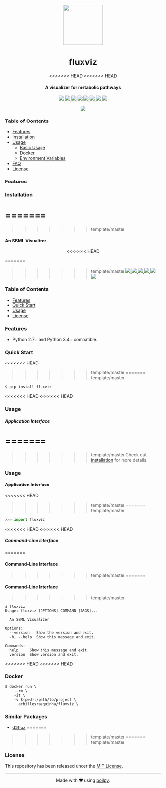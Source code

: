 <div align="center">
  <img src=".github/assets/logo.png" height="128">
  <h1>
      fluxviz
  </h1>
<<<<<<< HEAD
<<<<<<< HEAD
  <h4>A visualizer for metabolic pathways</h4>
</div>

<p align="center">
  <a href="https://coveralls.io/github/achillesrasquinha/fluxviz">
    <img src="https://img.shields.io/coveralls/github/achillesrasquinha/fluxviz.svg?style=flat-square">
  </a>
  <a href="https://pypi.org/project/fluxviz/">
		<img src="https://img.shields.io/pypi/v/fluxviz.svg?style=flat-square">
	</a>
  <a href="https://pypi.org/project/fluxviz/">
		<img src="https://img.shields.io/pypi/l/fluxviz.svg?style=flat-square">
	</a>
  <a href="https://pypi.org/project/fluxviz/">
		<img src="https://img.shields.io/pypi/pyversions/fluxviz.svg?style=flat-square">
	</a>
  <a href="https://hub.docker.com/r/achillesrasquinha/fluxviz">
		<img src="https://img.shields.io/docker/cloud/build/achillesrasquinha/fluxviz.svg?style=flat-square&logo=docker">
	</a>
  <a href="https://git.io/boilpy">
    <img src="https://img.shields.io/badge/made%20with-boilpy-red.svg?style=flat-square">
  </a>
	<a href="https://saythanks.io/to/achillesrasquinha">
		<img src="https://img.shields.io/badge/Say%20Thanks-🦉-1EAEDB.svg?style=flat-square">
	</a>
	<a href="https://paypal.me/achillesrasquinha">
		<img src="https://img.shields.io/badge/donate-💵-f44336.svg?style=flat-square">
	</a>
</p>

<div align="center">
  <img src=".github/assets/demo.gif">
</div>

### Table of Contents
* [Features](#Features)
* [Installation](#installation)
* [Usage](#usage)
  * [Basic Usage](#basic-usage)
  * [Docker](#docker)
  * [Environment Variables](docs/source/envvar.md)
* [FAQ](FAQ.md)
* [License](#license)

### Features

### Installation
=======
=======
>>>>>>> template/master
  <h4>An SBML Visualizer</h4>
</div>

<p align="center">
<<<<<<< HEAD
    
=======
>>>>>>> template/master
    <a href='https://github.com/achillesrasquinha/fluxviz//actions?query=workflow:"Continuous Integration"'>
      <img src="https://img.shields.io/github/workflow/status/achillesrasquinha/fluxviz/Continuous Integration?style=flat-square">
    </a>
    <a href="https://coveralls.io/github/achillesrasquinha/fluxviz">
      <img src="https://img.shields.io/coveralls/github/achillesrasquinha/fluxviz.svg?style=flat-square">
    </a>
    <a href="https://pypi.org/project/fluxviz/">
      <img src="https://img.shields.io/pypi/v/fluxviz.svg?style=flat-square">
    </a>
    <a href="https://pypi.org/project/fluxviz/">
      <img src="https://img.shields.io/pypi/l/fluxviz.svg?style=flat-square">
    </a>
    <a href="https://pypi.org/project/fluxviz/">
		  <img src="https://img.shields.io/pypi/pyversions/fluxviz.svg?style=flat-square">
	  </a>
    <a href="https://git.io/boilpy">
      <img src="https://img.shields.io/badge/made%20with-boilpy-red.svg?style=flat-square">
    </a>
</p>

### Table of Contents
* [Features](#features)
* [Quick Start](#quick-start)
* [Usage](#usage)
* [License](#license)

### Features
* Python 2.7+ and Python 3.4+ compatible.

### Quick Start
<<<<<<< HEAD
>>>>>>> template/master
=======
>>>>>>> template/master

```shell
$ pip install fluxviz
```

<<<<<<< HEAD
<<<<<<< HEAD
### Usage

##### Application Interface
=======
=======
>>>>>>> template/master
Check out [installation](docs/source/installation.md) for more details.

### Usage

#### Application Interface
<<<<<<< HEAD
>>>>>>> template/master
=======
>>>>>>> template/master

```python
>>> import fluxviz
```

<<<<<<< HEAD
<<<<<<< HEAD
##### Command-Line Interface
=======

#### Command-Line Interface
>>>>>>> template/master
=======

#### Command-Line Interface
>>>>>>> template/master

```console
$ fluxviz
Usage: fluxviz [OPTIONS] COMMAND [ARGS]...

  An SBML Visualizer

Options:
  --version   Show the version and exit.
  -h, --help  Show this message and exit.

Commands:
  help     Show this message and exit.
  version  Show version and exit.
```

<<<<<<< HEAD
<<<<<<< HEAD
### Docker

```
$ docker run \
    --rm \
    -it \
    -v $(pwd):/path/to/project \
      achillesrasquinha/fluxviz \
```

### Similar Packages

* [d3flux](https://github.com/pstjohn/d3flux)
=======
>>>>>>> template/master
=======
>>>>>>> template/master

### License

This repository has been released under the [MIT License](LICENSE).

---

<div align="center">
  Made with ❤️ using <a href="https://git.io/boilpy">boilpy</a>.
</div>